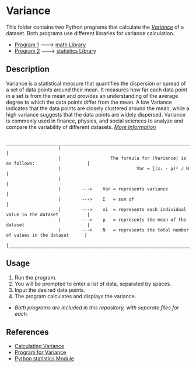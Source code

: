 # Variance
 
   This folder contains two Python programs that calculate the [*Variance*](https://en.wikipedia.org/wiki/Variance) of a dataset. 
   Both programs use different libraries for variance calculation.

   * [Program 1](variance%20(math_library).py) --->    [math Library](https://docs.python.org/3/library/math.html)
   * [Program 2](variance%20(statistics_library).py) --->    [statistics Library](https://docs.python.org/3/library/statistics.html)

## Description

   Variance is a statistical measure that quantifies the dispersion or spread of a set of data points around their mean.
   It measures how far each data point in a set is from the mean and provides an understanding of the average degree to 
   which the data points differ from the mean. A low Variance indicates that the data points are closely clustered around
   the mean, while a high variance suggests that the data points are widely dispersed. 
   Variance is commonly used in finance, physics, and social sciences to analyze and compare the variability of different datasets.
   [*More Information*](https://en.wikipedia.org/wiki/Algorithms_for_calculating_variance)


                         ________________________________________________________________________________
                        |                                                                                |
                        |                   The formula for (Variance) is as follows:                    |
                        |                             Var = ∑(xᵢ - μ)² / N                               |
                        |                                                                                |
                        |        --->    Var = represents variance                                       |
                        |        --->    Σ   = sum of                                                    |
                        |        --->    xi  = represents each individual value in the dataset           |
                        |        --->    μ   = represents the mean of the dataset                        |
                        |        --->    N   = represents the total number of values in the dataset      |
                        |________________________________________________________________________________|


## Usage

   1. Run the program.
   2. You will be prompted to enter a list of data, separated by spaces.
   3. Input the desired data points.
   4. The program calculates and displays the variance.

   * *Both programs are included in this repository, with separate files for each.*

## References

   * [Calculating Variance](https://stackabuse.com/calculating-variance-and-standard-deviation-in-python/)
   * [Program for Variance](https://www.geeksforgeeks.org/program-for-variance-and-standard-deviation-of-an-array/)
   * [Python statistics Module](https://www.w3schools.com/python/module_statistics.asp)